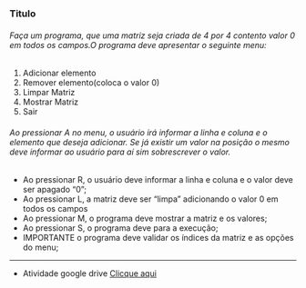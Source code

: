 ### Titulo

###### Faça um programa, que uma matriz seja criada de 4 por 4 contento valor 0 em todos os campos.O programa deve apresentar o seguinte menu:

1. Adicionar elemento
2. Remover elemento(coloca o valor 0)
3. Limpar Matriz
4. Mostrar Matriz
5. Sair

###### Ao pressionar A no menu, o usuário irá informar a linha e coluna e o elemento que deseja adicionar. Se já existir um valor na posição o mesmo deve informar ao usuário para aí sim sobrescrever o valor.

- Ao pressionar R, o usuário deve informar a linha e coluna e o valor deve ser apagado “0”;
- Ao pressionar L, a matriz deve ser “limpa” adicionando o valor 0 em todos os campos
- Ao pressionar M, o programa deve mostrar a matriz e os valores;
- Ao pressionar S, o programa deve para a execução;
- IMPORTANTE o programa deve validar os índices da matriz e as opções do menu;

---

- Atividade google drive [Clicque aqui]('https://docs.google.com/document/d/1c5Y6MCDOGkAt0PKip2O45kqxV_TyXDy7IZEk-ROFZRo/edit')
